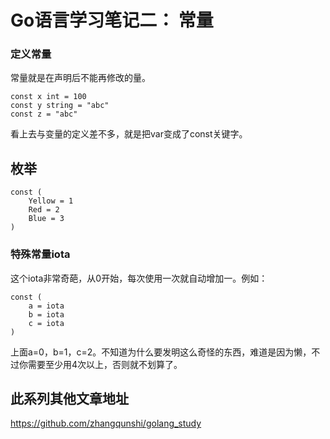 Go语言学习笔记二： 常量
==============

### 定义常量
常量就是在声明后不能再修改的量。
```
const x int = 100
const y string = "abc"
const z = "abc"
```
看上去与变量的定义差不多，就是把var变成了const关键字。

## 枚举
```
const (
    Yellow = 1
    Red = 2
    Blue = 3
)
```

### 特殊常量iota
这个iota非常奇葩，从0开始，每次使用一次就自动增加一。例如：
```
const (
    a = iota
    b = iota
    c = iota
)
```
上面a=0，b=1，c=2。不知道为什么要发明这么奇怪的东西，难道是因为懒，不过你需要至少用4次以上，否则就不划算了。


此系列其他文章地址
----------
https://github.com/zhangqunshi/golang_study


